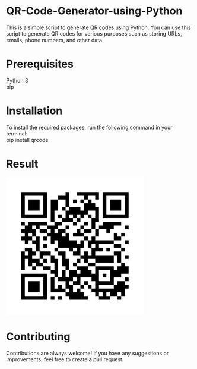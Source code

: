 # QR-Code-Generator-using-Python
This is a simple script to generate QR codes using Python. You can use this script to generate QR codes for various purposes such as storing URLs, emails, phone numbers, and other data.

# Prerequisites

Python 3<br>
pip

# Installation
To install the required packages, run the following command in your terminal:<br>
pip install qrcode


# Result
![result](https://github.com/Sanketarali/QR-Code-Generator-using-Python/blob/main/qr_code/sanket_arali_linkedin.jpg)

# Contributing
Contributions are always welcome! If you have any suggestions or improvements, feel free to create a pull request.


